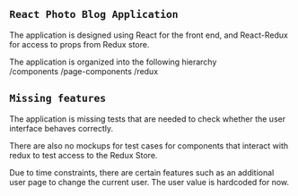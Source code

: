 ## `React Photo Blog Application`

The application is designed using React for the front end, and React-Redux for access to props from Redux store.<br />

The application is organized into the following hierarchy<br />
/components 
/page-components
/redux<br />

## `Missing features`

The application is missing tests that are needed to check whether the user interface behaves correctly. <br />

There are also no mockups for test cases for components that interact with redux to test access to the Redux Store. <br />

Due to time constraints, there are certain features such as an additional user page to change the current user. The user value is hardcoded for now. 



